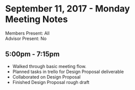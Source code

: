# September 11, 2017 - Monday Meeting Notes

Members Present: All  
Advisor Present: No

## 5:00pm - 7:15pm

- Walked through basic meeting flow.
- Planned tasks in trello for Design Proposal deliverable
- Collaborated on Design Proposal
- Finished Design Proposal rough draft
